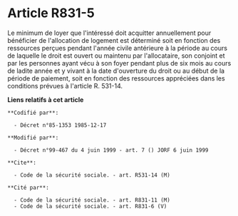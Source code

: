 # Article R831-5

Le minimum de loyer que l'intéressé doit acquitter annuellement pour bénéficier de l'allocation de logement est déterminé
soit en fonction des ressources perçues pendant l'année civile antérieure à la période au cours de laquelle le droit est
ouvert ou maintenu par l'allocataire, son conjoint et par les personnes ayant vécu à son foyer pendant plus de six mois au
cours de ladite année et y vivant à la date d'ouverture du droit ou au début de la période de paiement, soit en fonction des
ressources appréciées dans les conditions prévues à l'article R. 531-14.

**Liens relatifs à cet article**

	**Codifié par**:

	  - Décret n°85-1353 1985-12-17

	**Modifié par**:

	  - Décret n°99-467 du 4 juin 1999 - art. 7 () JORF 6 juin 1999

	**Cite**:

	  - Code de la sécurité sociale. - art. R531-14 (M)

	**Cité par**:

	  - Code de la sécurité sociale. - art. R831-11 (M)
	  - Code de la sécurité sociale. - art. R831-6 (V)
